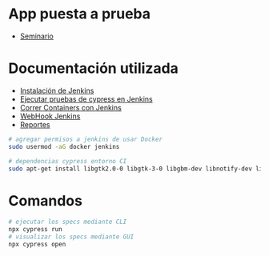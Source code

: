 # App puesta a prueba

- [Seminario](https://github.com/alanfvn/seminario/)

# Documentación utilizada
- [Instalación de Jenkins](https://solutiontoolkit.com/2023/04/complete-guide-setting-up-aws-ec2-instance-with-ubuntu-os-and-jenkins/)
- [Ejecutar pruebas de cypress en Jenkins](https://www.lambdatest.com/blog/jenkins-and-cypress-tutorial/)
- [Correr Containers con Jenkins](https://www.youtube.com/watch?v=ZPD_PzGOvFM)
- [WebHook Jenkins](https://www.youtube.com/watch?v=PhxZamqYJws)
- [Reportes](https://medium.com/@mvairamuthu20000/how-to-generate-html-reports-in-cypress-a34d2eb3675e)

```bash
# agregar permisos a jenkins de usar Docker
sudo usermod -aG docker jenkins
```

```bash
# dependencias cypress entorno CI
sudo apt-get install libgtk2.0-0 libgtk-3-0 libgbm-dev libnotify-dev libnss3 libxss1 libasound2 libxtst6 xauth xvfb
```



# Comandos

```bash
# ejecutar los specs mediante CLI
npx cypress run 
# visualizar los specs mediante GUI
npx cypress open
```
